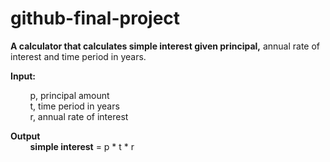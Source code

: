 # github-final-project

**A calculator that calculates simple interest given principal,** annual rate of interest and time period in years.  

**Input:**  

  &nbsp; &nbsp; &nbsp; &nbsp; p, principal amount  
  &nbsp; &nbsp; &nbsp; &nbsp; t, time period in years  
  &nbsp; &nbsp; &nbsp; &nbsp; r, annual rate of interest  
  
 **Output**  
  &nbsp; &nbsp; &nbsp; &nbsp; **simple interest** = p * t * r
